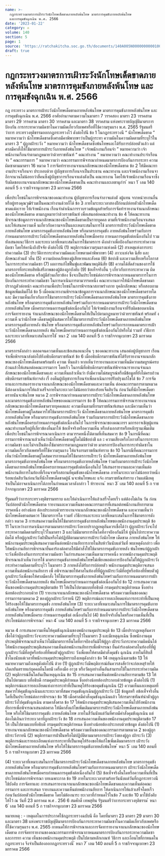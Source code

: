 ```yaml
---
name: >-
  กฎกระทรวงมาตรการเฝ้าระวังนักโทษเด็ดขาดภายหลังพ้นโทษ มาตรการคุมขังภายหลังพ้นโทษ
  และการคุมขังฉุกเฉิน พ.ศ. 2566
date: '2023-01-22'
category: ก
volume: 140
section: 5
page: 1
source: 'https://ratchakitcha.soc.go.th/documents/140A005N0000000000100.pdf'
draft: true
---
```


# กฎกระทรวงมาตรการเฝ้าระวังนักโทษเด็ดขาดภายหลังพ้นโทษ มาตรการคุมขังภายหลังพ้นโทษ และการคุมขังฉุกเฉิน พ.ศ. 2566

กฎ กระทรวง มาตรการเฝ้าระวังนักโทษเด็ดขาดภายหลังพ้นโทษ มาตรการคุมขังภายหลังพ้นโทษ และการคุมขังฉุกเฉิน พ.ศ. 2566 อาศัยอำนาจตามความในมาตรา 7 วรรคสอง มาตรา 23 วรรคสาม มาตรา 29 วรรคสาม มาตรา 30 วรรคสาม และมาตรา 38 วรรคสาม แห่งพระราชบัญญัติมาตรการป้องกัน การกระทาความผิดซาในความผิดเกี่ยวกับเพศหรือที่ใช้ความรุนแรง พ.ศ. 2565 รัฐมนตรีว่าการ กระทรวงยุติธรรมออกกฎกระทรวงไว้ ดังต่อไปนี ข้อ 1 ในกฎกระทรวงนี “ นักโทษเด็ดขาด ” หมายความว่า นักโทษเด็ดขาดซึ่งศาลมีคาพิพากษาว่าเป็นผู้กระทา ความผิดในความผิดตามที่ระบุไว้ในมาตรา 3 “ ผู้ถูกเฝ้าระวัง ” หมายความว่า นักโทษเด็ดขาดซึ่งพ้นโทษและได้รับการปล่อยตัวแล้ว แต่ศาลมีคาสั่งให้ใช้มาตรการเฝ้าระวังภายหลังพ้นโทษ “ เจ้าพนักงานเรือนจำ ” หมายความว่า เจ้าพนักงานเรือนจำตามกฎหมายว่าด้วยราชทัณฑ์ “ คณะทำงาน ” หมายความว่า คณะทำงานประจำเรือนจำ “ คณะกรรมการ ” หมายความว่า คณะกรรมการพิจารณากำหนดมาตรการป้องกันการกระทา ความผิดซาตามมาตรา 16 หมวด 1 การจัดทำรายงานจาแนกลักษณะของนักโทษเด็ดขาด ข้อ 2 ให้มีคณะทางานประจาเรือนจา ประกอบด้วย ผู้บัญชาการเรือนจาเป็นประธาน คณะทางาน และเจ้าพนักงานเรือนจาอีกจานวนไม่น้อยกว่าสี่คนซึ่งผู้บัญชาการเรือนจาแต่งตังเป็น คณะทางาน โดยให้เจ้าพนักงานเรือนจาซึ่งรับผิดชอบงานจาแนกลักษณะของนักโทษเด็ดขาดเป็น คณะทำงานและเลขานุกำร ้ หนา 1 ่ เลม 140 ตอนที่ 5 ก ราชกิจจานุเบกษา 23 มกราคม 2566

เพื่อประโยชน์ในการพิจารณาของคณะทำงาน ผู้บัญชาการเรือนจำอาจแต่งตั งผู้แทน จากหน่วยงานอื่นหรือผู้ทรงคุณวุฒิร่วมเป็นคณะทำงานด้วยก็ได้ ข้อ 3 ภายในระยะเวลาสองปีก่อนปล่อยตัวนักโทษเด็ดขาดแต่ละราย ให้เจ้าพนักงาน เรือนจำดำเนินการรวบรวมข้อมูลสำหรับการจัดทำรายงานจำแนกลักษณะของนักโทษเด็ดขาด ตามกฎหมายว่าด้วยราชทัณฑ์ เพื่อเสนอต่อคณะทำงาน ข้อ 4 ให้คณะทางานพิจารณาข้อมูลการจาแนกลักษณะของนักโทษเด็ดขาดเป็นรายบุคคล ตามที่เจ้าพนักงานเรือนจาเสนอ และให้เสนอความเห็ นเกี่ยวกับความจาเป็นและเหมาะสมในการใช้ มาตรการเฝ้าระวังนักโทษเด็ดขาดภายหลังพ้นโทษ มาตรการคุมขังภายหลังพ้นโทษ หรือมาตรการคุมขัง ภายหลังพ้นโทษร่วมกับการกำหนดมาตรการเฝ้าระวังนักโทษเด็ดขาดภายหลังพ้นโทษเมื่อครบ กาหนดการคุมขังต่อเนื่องกันไป รวมทังเสนอแนะวิธีการ และระยะเวลาที่เหมาะสมในการใช้มาตรการ ดังกล่าวเพื่อป้องกันการกระทำความผิดซา โดยให้คานึงถึงปัจจัย ดังต่อไปนี (1) พฤติการณ์ความรุนแรงแห่งคดี (2) สาเหตุแห่งการกระทำความผิด (3) ประวัติการกระทำความผิดและโทษตามคำพิพากษา (4) ภาวะแห่งจิต นิสัย และลักษณะส่วนตั วอื่น (5) ความปลอดภัยของผู้เสียหายและสังคม (6) ข้อบ่งชี และความเสี่ยงหรือโอกาสในการกระทำความผิดซา (7) ผลการแก้ไขฟื้นฟูและพัฒนาพฤตินิสัย (8) ความได้สัดส่วนของการใช้มาตรการที่กระทบสิทธิเสรีภาพของผู้ต้องถูกบังคับ (9) ข้อเท็จจริงอื่น ๆ เกี่ยวกับการกระทาความ ผิดของนักโทษเด็ดขาด หรือผู้มีส่วนเกี่ยวข้อง ซึ่งจะเป็นประโยชน์ต่อการพิจารณากาหนดมาตรการในการป้องกันการกระทำความผิดซา ในการดาเนินการตามวรรคหนึ่ง คณะทางานอาจให้นักโทษเด็ดขาดมาปรากฏตัวต่อหน้า คณะทำงานเพื่อประโยชน์ในการพิจารณาสภาพร่างกาย บุคลิกลักษณะ หรือสอบถามข้อมูลเพิ่มเติมก็ได้ ข้อ 5 เมื่อคณะทางานพิจารณาข้อมูลการจาแนกลักษณะของนักโทษเด็ดขาดรายใดและ มีความเห็นเกี่ยวกับการใช้มาตรการเฝ้าระวังนักโทษเด็ดขาดภายหลังพ้นโทษ มาตรการคุมขังภายหลังพ้นโทษ หรือมาตรการคุมขังภายหลังพ้นโทษร่วมกับการกาหนดมาตรการเฝ้าระวังนักโทษเด็ดขาดภายหลังพ้นโทษ เมื่อครบกาหนดการคุมขังต่อเนื่องกันไป ให้เจ้าพนักงานเรือนจาที่รับผิดชอบดาเนินการจัดทารายงาน จำแนกลักษณะของนักโทษเด็ดขาดให้เป็นไปตามกฎหมายว่าด้วยราชทัณฑ์ พร้อมทั งความเห็ นว่านักโทษ เด็ดขาดผู้นันสมควรให้ใช้มาตรการเฝ้าระวังนักโทษเด็ดขาดภายหลังพ้นโทษ มาตรการคุมขังภายหลัง พ้นโทษ หรือมาตรการคุมขังภายหลังพ้นโทษร่วมกับการกาหนดมาตรการเฝ้าระวังนักโทษเด็ดขาดภายหลัง พ้นโทษเมื่อครบกำหนดการคุมขังต่อเนื่องกันไปหรือไม่ รวมทั งวิธีการและระยะเวลาที่เหมาะสมในการใช้ ้ หนา 2 ่ เลม 140 ตอนที่ 5 ก ราชกิจจานุเบกษา 23 มกราคม 2566

มาตรการดังกล่าว ตลอดจนความเห็นและข้อเสนอแนะอื่น ๆ ของคณะทางาน เสนอต่อผู้บัญชาการ เรือนจำเพื่อพิจารณาส่งต่อไปยังอธิบดีกรมราชทัณฑ์ ข้อ 6 เมื่ออธิบดีกรมราชทัณฑ์ได้รับรายงานจาแนกลักษณะของนักโทษเด็ดขาดพร้อมทัง ความเ ห็นแล้ว หากเห็นว่ารายงานและความเห็นมีความสมบูรณ์ครบถ้วนแล้วให้เสนอต่อคณะกรรมการ โดยเร็ว ในกรณีที่อธิบดีกรมราชทัณฑ์พิจารณารายงานจำแนกลักษณะของนักโทษเด็ดขาดและ ความเห็นแล้วเห็นว่า ยังมีความไม่สมบูรณ์หรือมีข้อมูลที่ยังไม่ครบถ้วน อธิบดีกรมราชทัณฑ์อาจส่ง เรื่ องคืนผู้บัญชาการเรือนจำเพื่อดาเนินการปรับปรุงแก้ไขได้ ข้อ 7 การจัดทาและการเสนอรายงานจาแนกลักษณะของนักโทษเด็ดขาดและความเห็น ต่อคณะกรรมการตามหมวดนีต้องดาเนินการให้แล้วเสร็จภายในระยะเวลาไม่น้อยกว่าสองร้อยเจ็ดสิบวัน ก่อนวันที่นักโทษเด็ดขาดรายนันจะพ้นโทษ หมวด 2 การพิจารณากำหนดมาตรการเฝ้าระวังนักโทษเด็ดขาดภายหลังพ้นโทษ และมาตรการคุมขังภายหลังพ้นโทษของคณะกรรมการ ข้อ 8 ให้คณะกรรมการพิจารณารายงานจาแนกลักษณะของนักโทษเด็ดขาดรายบุคคลและ ความเห็นตามที่กรมราชทัณฑ์เสนอ และมีความเห็นว่านักโทษเด็ดขาดผู้ใดสมควรให้ใช้มาตรการเฝ้าระวัง นักโทษเด็ดขาดภายหลังพ้นโทษ มาตรการคุมขังภายหลังพ้นโทษ หรือมาตรการคุมขังภายหลังพ้นโทษ ร่วมกับมาตรการเฝ้าระวังนักโทษเด็ดขาดภายหลังพ้นโทษเมื่อครบกำหนดการคุมขังต่อเนื่องกันไป ในการพิจารณาของคณะกรร มการอาจเชิญผู้แทนคณะทำงานหรือผู้ที่เกี่ยวข้องอื่นมาให้ ข้อเท็จจริงหรือความเห็น หรือส่งเอกสารหรือหลักฐานเพิ่มเติม เพื่อประโยชน์ในการพิจารณาดาเนินการ ตามวรรคหนึ่งได้ตามที่เห็นสมควร ข้อ 9 ในกรณีที่คณะกรรมการพิจารณาแล้วเห็นว่านักโทษเด็ดขาดผู้ใดไม่มีข้อบ่งชี แล ะ ความเสี่ยงหรือโอกาสในการกระทาความผิดซา และไม่จาเป็นต้องใช้มาตรการตามกฎหมายว่าด้วย มาตรการป้องกันการกระทำผิดซาในความผิดเกี่ยวกับเพศหรือที่ใช้ความรุนแรง ให้แจ้งกรมราชทัณฑ์ทราบ ข้อ 10 ในกรณีที่คณะกรรมการเห็นว่านักโทษเด็ดขาดผู้ใดสมควรกาหนดให้ใช้มาตรการเฝ้ำระวัง นักโทษเด็ดขาดภายหลังพ้นโทษ มาตรการคุมขังภายหลังพ้นโทษ หรือมาตรการคุมขังภายหลังพ้นโทษ ร่วมกับมาตรการเฝ้าระวังนักโทษเด็ดขาดภายหลังพ้นโทษเมื่อครบกาหนดการคุมขังต่อเนื่องกันไป ให้เสนอรายงานและความเห็นต่อพนักงานอัยการในท้องที่เรือนจาหรือสถานที่คุมขังของนักโทษเด็ดขาด ภายในระยะเวลาไม่น้อยกว่าหนึ่งร้อยแปดสิบวันก่อนวันที่นักโทษเด็ดขาดผู้นั นจะพ้นโทษและ แจ้ง กรมราชทัณฑ์ทราบ เว้นแต่มีเหตุจำเป็นไม่อาจดาเนินการได้ภายในกำหนดเวลาดังกล่าว ใ ห้รายงาน ้ หนา 3 ่ เลม 140 ตอนที่ 5 ก ราชกิจจานุเบกษา 23 มกราคม 2566

รัฐมนตรีว่าการกระทรวงยุติธรรมทราบ และให้ดำเนินการให้แล้วเสร็จโดยเร็ว แต่ต้องไม่เกิน วัน ก่อนวันปล่อยตัวนักโทษเด็ดขาด รายงานและความเห็นของคณะกรรมการที่เสนอต่อพนักงานอัยการตามวรรคหนึ่ง อย่างน้อย ต้องประกอบด้วยรายงานจาแนกลักษณะของนักโทษเด็ดขาด และความเห็นว่านักโทษเด็ดขาดสมควร ใช้มาตรการใด รวมทั งวิธีการและระยะเวลาที่เหมาะสมในการใช้มาตรการดังกล่าว หมวด 3 การเสนอความเห็นให้ใช้มาตรการคุมขังภายหลังพ้นโทษของพนักงานคุมประพฤติ ข้อ 11 ในระหว่างการดาเนินการตามมาตรการเฝ้าระวังหากปรากฏเหตุอันควรเชื่อได้ว่า ผู้ถูกเฝ้าระวังจะไปกระทาความผิดตามที่ระบุไว้ในมาตรา 3 และไม่มีมาตรการอื่นใดที่อาจป้องกันมิให้ ผู้นันไปกระทาความผิดได้ หรือผู้ถูกเฝ้าระวังฝ่าฝืนหรือไม่ปฏิบัติตามมาตรการเฝ้าระวังนักโทษ เด็ดขาด ภายหลังพ้นโทษ ให้พนักงานคุมประพฤติเสนอความเห็นต่อพนักงานอัยการภายในสิบห้าวันนับแต่วันที่ พบเหตุดังกล่าว เพื่อให้พนักงานอัยการพิจารณายื่นคาร้องต่อศาลให้มีคำสั่งให้ใช้มาตรการคุมขังภายหลัง พ้นโทษแก่ผู้ถูกเฝ้าระวังเพื่อป้องกันการกระทำความผิดซา ในกำรเสนอความเห็นตามวรรคหนึ่ง หากพนักงานคุมประพฤติพิจารณาแล้วเห็นว่าการใช้ มาตรการคุมขังภายหลังพ้นโทษไม่เพียงพอต่อการป้องกันไม่ให้ผู้ถูกเฝ้าระวังกระทำความผิดตามที่ระบุไว้ ในมาตรา 3 ภายหลังได้รับการปล่อยตัว พนักงานคุมประพฤติอาจเสนอความเห็นต่อพนักงานอัยการ เพื่ อพิจารณาขอให้ศาลในท้องที่ที่ผู้ถูกเฝ้าระวังมีที่อยู่หรือท้องที่ที่พบตัวผู้ถูกเฝ้าระวังเพื่อขอให้ศาลมีคาสั่ง ให้ใช้มาตรการคุมขังภายหลังพ้นโทษร่วมกับการกาหนดมาตรการเฝ้าระวังนักโทษเด็ดขาดภายหลัง พ้นโทษเมื่อครบกำหนดการคุมขังต่อเนื่องกันไป ข้อ 12 การเสนอความเ ห็นของพนักงานคุมประพฤติตามข้อ 11 ให้เป็นไปตามแบบที่อธิบดี กรมคุมประพฤติกำหนด ซึ่งอย่างน้อยต้องประกอบด้วย (1) รายงานจาแนกลักษณะของนักโทษเด็ดขาด พร้อมความเห็นของคณะกรรมการตามหมวด 2 ของผู้ถูกเฝ้าระวังรายนี (2) พฤติการณ์และรายละเอียดแห่งการกระทำที่เป็นเหตุให้ร้องขอให้ใช้มาตรการคุมขัง ภายหลังพ้นโทษ (3) ระยะเวลาที่เหมาะสมในการใช้มาตรการคุมขังภายหลังพ้นโทษ หรือมาตรการคุมขัง ภายหลังพ้นโทษร่วมกับการกำหนดมาตรการเฝ้าระวังนักโทษเด็ดขาดภายหลังพ้นโทษเมื่อครบ กำหนดการคุมขังต่ อเนื่องกันไป (4) ข้อเท็จจริงอื่นใดหรือความเห็นที่เป็นประโยชน์ต่อการพิจารณา ้ หนา 4 ่ เลม 140 ตอนที่ 5 ก ราชกิจจานุเบกษา 23 มกราคม 2566

หมวด 4 การเสนอความเห็นให้คุมขังฉุกเฉินของพนักงานคุมประพฤติ ข้อ 13 เมื่อปรากฏเหตุอันควรเชื่อได้ว่าผู้ถูกเฝ้าระวังจะกระทาความผิดตามที่ระบุไว้ในมาตรา 3 และมีเหตุฉุกเฉิน ซึ่งพนักงานคุมประพฤติพิจารณาแล้วเห็นว่าไม่มีมาตรการอื่นใดที่อาจป้องกันมิให้ผู้ถูก เฝ้าระวังกระทาความผิดนันได้ ให้พนักงานคุมประพฤติเสนอความเห็นต่อพนักงานอัยการเพื่อพิจารณา ยื่นคำร้องต่อศาลในท้องที่ที่ผู้ถูกเฝ้าระวังมีที่อยู่หรือท้องที่ที่พบตัวผู้ถูกเฝ้าระ วังเพื่อขอให้ศาลมีคำสั่งคุมขัง ฉุกเฉิน ภายในยี่สิบสี่ชั่วโมงนับแต่เวลาที่พนักงานคุมประพฤติทราบถึงเหตุดังกล่าว ข้อ 14 เหตุฉุกเฉินตามข้อ 13 ให้หมายความรวมถึงเหตุดังต่อไปนี ด้วย (1) ผู้ถูกเฝ้าระวังมีพฤติการณ์อันควรสงสัยว่าจะก่อเหตุร้ายให้เกิดภยันตรายแก่บุคคลอื่นโดยมี เครื่องมือ อาวุธ หรือวัตถุอย่างอื่นอันสามารถใช้ในการกระทำความผิด (2) พฤติการณ์อื่นใดอันเป็นเหตุฉุกเฉิน ข้อ 15 การเสนอความเห็นต่อพนักงานอัยการตามข้อ 13 ให้เป็นไปตามแบ บที่อธิบดี กรมคุมประพฤติกำหนด ซึ่งอย่างน้อยต้องประกอบด้วยข้อมูล ดังต่อไปนี (1) พฤติการณ์และรายละเอียดแห่งการกระทำที่เป็นเหตุให้ร้องขอคุมขังฉุกเฉิน (2) ความเห็นและเหตุผลที่สมควรให้คุมขังฉุกเฉินและระยะเวลาที่สมควรคุมขังฉุกเฉินผู้ถูกเฝ้าระวัง (3) ข้อมูลหรื อข้อเท็จจริงอื่นใดที่เป็นประโยชน์ต่อการพิจารณา ข้อ 16 เมื่อศาลมีคำสั่งคุมขังฉุกเฉินแล้ว ให้กรมราชทัณฑ์นำตัวผู้ถูกเฝ้าระวังไปคุมขังฉุกเฉิน ตามคาสั่งศาล ข้อ 17 ให้พนักงานคุมประพฤติเสนอความเห็นไปยังพนักงานอัยการเพื่อพิจารณาเสนอต่อศาล ให้มีคาสั่งแก้ไขเพิ่มเติมมาตรการเฝ้าระวังนักโทษเด็ดขาดภายหลังพ้นโทษ หรือให้ใช้มาตรการคุมขัง ภายหลังพ้นโทษ ภายในสี่วันนับแต่วันที่ศาลมีคำสั่งคุมขังฉุกเฉิน แต่ต้องไม่เกินกว่าระยะเวลาที่ถูกเฝ้าระวัง ข้อ 18 การเสนอความเห็นของพนักงานคุมประพฤติตามข้อ 17 ให้ เป็นไปตามแบบที่อธิบดี กรมคุมประพฤติกำหนด ซึ่งอย่างน้อยต้องประกอบด้วยข้อมูล ดังต่อไปนี (1) รายงานจาแนกลักษณะของนักโทษเด็ดขาด พร้อมความเห็นของคณะกรรมการตามหมวด 2 ของผู้ถูกเฝ้าระวังรายนี (2) พฤติกรรมการฝ่าฝืนหรือไม่ปฏิบัติตามมาตรการเฝ้าระวังของผู้ถูก เฝ้าระวัง (3) พฤติการณ์และรายละเอียดแห่งการกระทาที่เป็นเหตุให้ร้องขอให้แก้ไขเพิ่มเติมมาตรการ เฝ้าระวังนักโทษเด็ดขาดภายหลังพ้นโทษ หรือให้ใช้มาตรการคุมขังภายหลังพ้นโทษ ้ หนา 5 ่ เลม 140 ตอนที่ 5 ก ราชกิจจานุเบกษา 23 มกราคม 2566

(4) ระยะเวลาที่เหมาะสมในการใช้มาตรการเฝ้าระวังนักโทษเด็ดขาดภายหลังพ้นโทษ มาตรการคุมขังภายหลังพ้นโทษ หรือมาตรการคุมขังภายหลังพ้นโทษร่วมกับการกาหนดมาตรการ เฝ้าระวังนักโทษเด็ดขาดภายหลังพ้นโทษเมื่อครบกำหนดการคุมขังต่อเนื่องกันไป (5) ข้อเท็จจริงอื่นใดหรือความเห็นที่เป็นประโยชน์ต่อการพิจารณา บทเฉพาะกาล ข้อ 19 ภายในระยะเวลาสามร้อยวันนับแต่วันที่กฎกระทรวงนีใช้บังคับ การจัดทาและ การเสนอรายงานจาแนกลักษณะของนักโทษเด็ดขาดและความเห็นต่อคณะกรรมการ และการเสนอ รายงานและความเห็นต่อพนักงานอัยการ ให้ดาเนินการให้แล้วเสร็จโดยเร็วก่อนวันปล่อยตัวนักโทษเด็ดขาด โดยไม่ต้องนาระ ยะเวลาที่กำหนดไว้ในข้อ 7 และข้อ 10 มาใช้บังคับ ให้ไว้ ณ วันที่ 23 มกราคม พ.ศ . 256 6 สมศักดิ์ เทพสุทิน รัฐมนตรีว่าการกระทรวงยุติธรรม ้ หนา 6 ่ เลม 140 ตอนที่ 5 ก ราชกิจจานุเบกษา 23 มกราคม 2566

หมายเหตุ : - เหตุผลในการประกาศใช้กฎกระทรวงฉบับนี คือ โดยที่มาตรา 23 มาตรา 29 มาตรา 30 และมาตรา 38 แห่งพระราชบัญญัติมาตรการป้องกันการกระทาความผิดซาในความผิดเกี่ยวกับเพศหรือ ที่ใช้ความรุนแรง พ.ศ. 2565 กาหนดให้การพิจารณาและการจัดทารายงานจาแนกลักษณะของนักโทษเด็ดขาด การจัดทารายงานของคณะกรรมการพิจารณากาหนดมาตรการป้องกันการกระทาความผิดซา และการทา ความ เห็นของพนักงานคุมประพฤติ เป็นไปตามหลักเกณฑ์ วิธีการ และเงื่อนไขที่กาหนดในกฎกระทรวง จึงจำเป็นต้องออกกฎกระทรวงนี ้ หนา 7 ่ เลม 140 ตอนที่ 5 ก ราชกิจจานุเบกษา 23 มกราคม 2566
